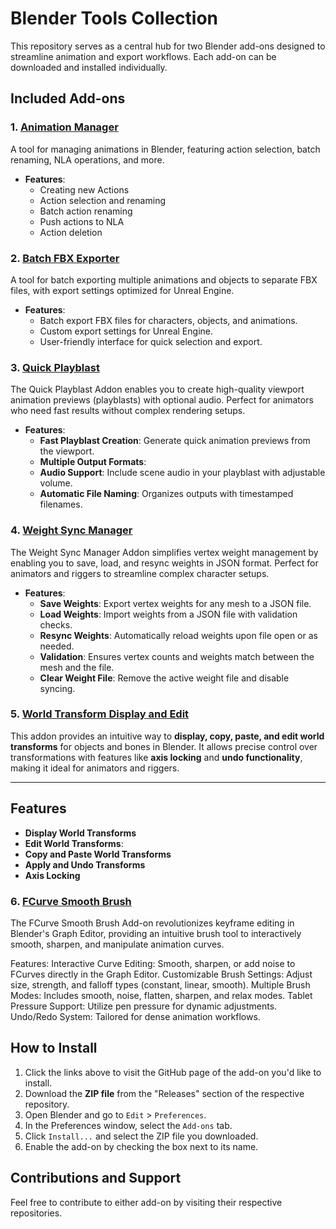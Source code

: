 # Blender Tools Collection

This repository serves as a central hub for two Blender add-ons designed to streamline animation and export workflows. Each add-on can be downloaded and installed individually.

## Included Add-ons

### 1. [Animation Manager](https://github.com/evilmushroom/blender-AnimationManager)
A tool for managing animations in Blender, featuring action selection, batch renaming, NLA operations, and more.

- **Features**:
  - Creating new Actions
  - Action selection and renaming
  - Batch action renaming
  - Push actions to NLA
  - Action deletion


### 2. [Batch FBX Exporter](https://github.com/evilmushroom/batch-fbx-exporter)
A tool for batch exporting multiple animations and objects to separate FBX files, with export settings optimized for Unreal Engine.

- **Features**:
  - Batch export FBX files for characters, objects, and animations.
  - Custom export settings for Unreal Engine.
  - User-friendly interface for quick selection and export.


 ### 3. [Quick Playblast](https://github.com/evilmushroom/Quick_Playblast)
The Quick Playblast Addon enables you to create high-quality viewport animation previews (playblasts) with optional audio. Perfect for animators who need fast results without complex rendering setups.

- **Features**:
  - **Fast Playblast Creation**: Generate quick animation previews from the viewport.
  - **Multiple Output Formats**:
  - **Audio Support**: Include scene audio in your playblast with adjustable volume.
  - **Automatic File Naming**: Organizes outputs with timestamped filenames.


 ### 4. [Weight Sync Manager](https://github.com/evilmushroom/Weight_Sync_Manager)
The Weight Sync Manager Addon simplifies vertex weight management by enabling you to save, load, and resync weights in JSON format. Perfect for animators and riggers to streamline complex character setups.

- **Features**:
  - **Save Weights**: Export vertex weights for any mesh to a JSON file.
  - **Load Weights**: Import weights from a JSON file with validation checks.
  - **Resync Weights**: Automatically reload weights upon file open or as needed.
  - **Validation**: Ensures vertex counts and weights match between the mesh and the file.
  - **Clear Weight File**: Remove the active weight file and disable syncing.

 ### 5. [World Transform Display and Edit](https://github.com/evilmushroom/World_Transform_Display)

This addon provides an intuitive way to **display, copy, paste, and edit world transforms** for objects and bones in Blender. It allows precise control over transformations with features like **axis locking** and **undo functionality**, making it ideal for animators and riggers.

---

## Features

- **Display World Transforms**
- **Edit World Transforms**:
- **Copy and Paste World Transforms**
- **Apply and Undo Transforms**
- **Axis Locking**

### 6. [FCurve Smooth Brush](https://github.com/evilmushroom/FCurve_Smooth_Brush)
The FCurve Smooth Brush Add-on revolutionizes keyframe editing in Blender's Graph Editor, providing an intuitive brush tool to interactively smooth, sharpen, and manipulate animation curves.

Features:
Interactive Curve Editing: Smooth, sharpen, or add noise to FCurves directly in the Graph Editor.
Customizable Brush Settings: Adjust size, strength, and falloff types (constant, linear, smooth).
Multiple Brush Modes: Includes smooth, noise, flatten, sharpen, and relax modes.
Tablet Pressure Support: Utilize pen pressure for dynamic adjustments.
Undo/Redo System: Tailored for dense animation workflows.

## How to Install

1. Click the links above to visit the GitHub page of the add-on you'd like to install.
2. Download the **ZIP file** from the "Releases" section of the respective repository.
3. Open Blender and go to `Edit` > `Preferences`.
4. In the Preferences window, select the `Add-ons` tab.
5. Click `Install...` and select the ZIP file you downloaded.
6. Enable the add-on by checking the box next to its name.

## Contributions and Support

Feel free to contribute to either add-on by visiting their respective repositories.

